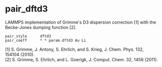 # pair_dftd3

LAMMPS implementation of Grimme's D3 dispersion correction [1] with the Becke-Jones dumping function [2].
```
pair_style      dftd3  
pair_coeff      * * param.dftd3 Au Li
```

[1] S. Grimme, J. Antony, S. Ehrlich, and S. Krieg, J. Chem. Phys. 132, 154104 (2010).  
[2] S. Grimme, S. Ehrlich, and L. Goerigk, J. Comput. Chem. 32, 1456 (2011).

